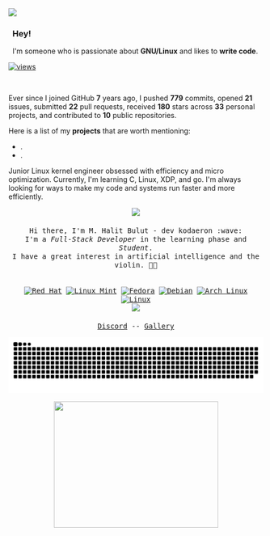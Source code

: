 <img align="left" src="https://github.com/kodaeron/kodaeron/blob/main/kodaeron_small_gif.gif">
<br>


###   &nbsp;   Hey!

&nbsp;   I'm someone who is passionate about **GNU/Linux** and likes to **write code**.

[![views](https://komarev.com/ghpvc/?username=kodaeron&style=flat&color=313131&label=views)](https://github.com/kodaeron)

<br>

Ever since I joined GitHub **7** years ago, I pushed **779** commits, opened **21** issues, submitted **22** pull requests, received **180** stars across **33** personal projects, and contributed to **10** public repositories.

Here is a list of my **projects** that are worth mentioning:

- .
- .

Junior Linux kernel engineer obsessed with efficiency and micro optimization. Currently, I'm learning C, Linux, XDP, and go. I'm always looking for ways to make my code and systems run faster and more efficiently.

<p align="center">
  <img src="https://user-images.githubusercontent.com/5679180/79618120-0daffb80-80be-11ea-819e-d2b0fa904d07.gif" width="27px">
  <br><br>
  <samp>
    Hi there, I'm M. Halit Bulut - dev kodaeron :wave:<br>
    I'm a <em>Full-Stack Developer</em> in the learning phase and <em>Student</em>.<br>
    I have a great interest in artificial intelligence and the violin. 🎻🎵<br>
    <br><br>
            <a href="https://www.redhat.com"><img alt="Red Hat" src="https://img.shields.io/badge/Red%20Hat-B8001F?style=flat&logo=redhat&logoColor=white"></img></a>
        <a href="https://linuxmint.com"><img alt="Linux Mint" src="https://img.shields.io/badge/Linux%20Mint-92B662?style=flat&logo=linuxmint&logoColor=white"></img></a>
    <a href="https://getfedora.org"><img alt="Fedora" src="https://img.shields.io/badge/Fedora-294172?style=flat&logo=fedora&logoColor=white"></img></a>
<a href="https://debian.org"><img alt="Debian" src="https://img.shields.io/badge/Debian-d70a53?style=flat&logo=debian&logoColor=white"></img></a>
    <a href="https://archlinux.org"><img alt="Arch Linux" src="https://img.shields.io/badge/Arch_Linux-1793D1?style=flat&logo=arch-linux&logoColor=white"></img></a>
    <a href="https://kernel.org"><img alt="Linux" src="https://img.shields.io/badge/Linux-FCC624?style=flat&logo=linux&logoColor=black"></img></a>
    <br><img src="https://komarev.com/ghpvc/?username=mbhalit">
    <br><br> <a href="https://discordapp.com/users/669548362512465944">Discord</a>
    -- <a href="https://vsco.co/halitmb/gallery">Gallery</a>
  </samp>
</p>

![Snake animation Contribution Graph](https://raw.githubusercontent.com/platane/snk/output/github-contribution-grid-snake-dark.svg)

<p align="center">
<img height=250 width=325 src="https://github-readme-stats.vercel.app/api/top-langs/?username=kodaeron&langs_count=9&layout=compact&theme=dark"></img>
</p>
